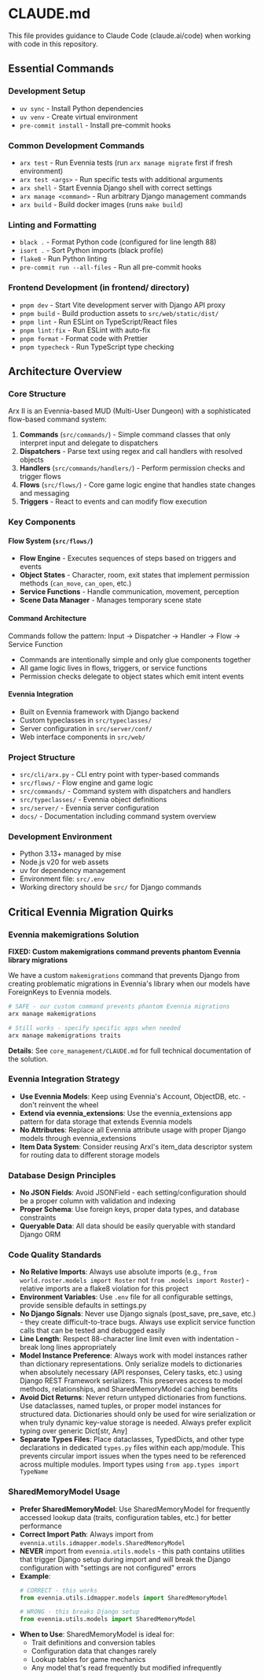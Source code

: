 # CLAUDE.md

This file provides guidance to Claude Code (claude.ai/code) when working with code in this repository.

## Essential Commands

### Development Setup
- `uv sync` - Install Python dependencies
- `uv venv` - Create virtual environment
- `pre-commit install` - Install pre-commit hooks

### Common Development Commands
- `arx test` - Run Evennia tests (run `arx manage migrate` first if fresh environment)
- `arx test <args>` - Run specific tests with additional arguments
- `arx shell` - Start Evennia Django shell with correct settings
- `arx manage <command>` - Run arbitrary Django management commands
- `arx build` - Build docker images (runs `make build`)

### Linting and Formatting
- `black .` - Format Python code (configured for line length 88)
- `isort .` - Sort Python imports (black profile)
- `flake8` - Run Python linting
- `pre-commit run --all-files` - Run all pre-commit hooks

### Frontend Development (in frontend/ directory)
- `pnpm dev` - Start Vite development server with Django API proxy
- `pnpm build` - Build production assets to `src/web/static/dist/`
- `pnpm lint` - Run ESLint on TypeScript/React files
- `pnpm lint:fix` - Run ESLint with auto-fix
- `pnpm format` - Format code with Prettier
- `pnpm typecheck` - Run TypeScript type checking

## Architecture Overview

### Core Structure
Arx II is an Evennia-based MUD (Multi-User Dungeon) with a sophisticated flow-based command system:

1. **Commands** (`src/commands/`) - Simple command classes that only interpret input and delegate to dispatchers
2. **Dispatchers** - Parse text using regex and call handlers with resolved objects
3. **Handlers** (`src/commands/handlers/`) - Perform permission checks and trigger flows
4. **Flows** (`src/flows/`) - Core game logic engine that handles state changes and messaging
5. **Triggers** - React to events and can modify flow execution

### Key Components

#### Flow System (`src/flows/`)
- **Flow Engine** - Executes sequences of steps based on triggers and events
- **Object States** - Character, room, exit states that implement permission methods (`can_move`, `can_open`, etc.)
- **Service Functions** - Handle communication, movement, perception
- **Scene Data Manager** - Manages temporary scene state

#### Command Architecture
Commands follow the pattern: Input → Dispatcher → Handler → Flow → Service Function
- Commands are intentionally simple and only glue components together
- All game logic lives in flows, triggers, or service functions
- Permission checks delegate to object states which emit intent events

#### Evennia Integration
- Built on Evennia framework with Django backend
- Custom typeclasses in `src/typeclasses/`
- Server configuration in `src/server/conf/`
- Web interface components in `src/web/`

### Project Structure
- `src/cli/arx.py` - CLI entry point with typer-based commands
- `src/flows/` - Flow engine and game logic
- `src/commands/` - Command system with dispatchers and handlers
- `src/typeclasses/` - Evennia object definitions
- `src/server/` - Evennia server configuration
- `docs/` - Documentation including command system overview

### Development Environment
- Python 3.13+ managed by mise
- Node.js v20 for web assets
- uv for dependency management
- Environment file: `src/.env`
- Working directory should be `src/` for Django commands

## Critical Evennia Migration Quirks

### Evennia makemigrations Solution
**FIXED: Custom makemigrations command prevents phantom Evennia library migrations**

We have a custom `makemigrations` command that prevents Django from creating problematic migrations in Evennia's library when our models have ForeignKeys to Evennia models.

```bash
# SAFE - our custom command prevents phantom Evennia migrations
arx manage makemigrations

# Still works - specify specific apps when needed  
arx manage makemigrations traits
```

**Details**: See `core_management/CLAUDE.md` for full technical documentation of the solution.

### Evennia Integration Strategy
- **Use Evennia Models**: Keep using Evennia's Account, ObjectDB, etc. - don't reinvent the wheel
- **Extend via evennia_extensions**: Use the evennia_extensions app pattern for data storage that extends Evennia models
- **No Attributes**: Replace all Evennia attribute usage with proper Django models through evennia_extensions
- **Item Data System**: Consider reusing ArxI's item_data descriptor system for routing data to different storage models

### Database Design Principles
- **No JSON Fields**: Avoid JSONField - each setting/configuration should be a proper column with validation and indexing
- **Proper Schema**: Use foreign keys, proper data types, and database constraints
- **Queryable Data**: All data should be easily queryable with standard Django ORM

### Code Quality Standards
- **No Relative Imports**: Always use absolute imports (e.g., `from world.roster.models import Roster` not `from .models import Roster`) - relative imports are a flake8 violation for this project
- **Environment Variables**: Use `.env` file for all configurable settings, provide sensible defaults in settings.py
- **No Django Signals**: Never use Django signals (post_save, pre_save, etc.) - they create difficult-to-trace bugs. Always use explicit service function calls that can be tested and debugged easily
- **Line Length**: Respect 88-character line limit even with indentation - break long lines appropriately
- **Model Instance Preference**: Always work with model instances rather than dictionary representations. Only serialize models to dictionaries when absolutely necessary (API responses, Celery tasks, etc.) using Django REST Framework serializers. This preserves access to model methods, relationships, and SharedMemoryModel caching benefits
- **Avoid Dict Returns**: Never return untyped dictionaries from functions. Use dataclasses, named tuples, or proper model instances for structured data. Dictionaries should only be used for wire serialization or when truly dynamic key-value storage is needed. Always prefer explicit typing over generic Dict[str, Any]
- **Separate Types Files**: Place dataclasses, TypedDicts, and other type declarations in dedicated `types.py` files within each app/module. This prevents circular import issues when the types need to be referenced across multiple modules. Import types using `from app.types import TypeName`

### SharedMemoryModel Usage
- **Prefer SharedMemoryModel**: Use SharedMemoryModel for frequently accessed lookup data (traits, configuration tables, etc.) for better performance
- **Correct Import Path**: Always import from `evennia.utils.idmapper.models.SharedMemoryModel`
- **NEVER** import from `evennia.utils.models` - this path contains utilities that trigger Django setup during import and will break the Django configuration with "settings are not configured" errors
- **Example**:
  ```python
  # CORRECT - this works
  from evennia.utils.idmapper.models import SharedMemoryModel

  # WRONG - this breaks Django setup
  from evennia.utils.models import SharedMemoryModel
  ```
- **When to Use**: SharedMemoryModel is ideal for:
  - Trait definitions and conversion tables
  - Configuration data that changes rarely
  - Lookup tables for game mechanics
  - Any model that's read frequently but modified infrequently
